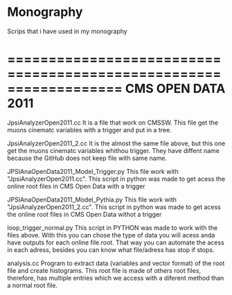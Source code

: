# Monography
Scrips that i have used in my monography


==================================================================
CMS OPEN DATA 2011
==================================================================

JpsiAnalyzerOpen2011.cc
It is a file that work on CMSSW. This file get the muons cinematc variables with a trigger and put in a tree.

JpsiAnalyzerOpen2011_2.cc
It is the almost the same file above, but this one get the muons cinematc variables whithou trigger. They have diffent name because the GitHub does not keep file with same name.

JPSIAnaOpenData2011_Model_Trigger.py
This file work with "JpsiAnalyzerOpen2011.cc". This script in python was made to get acess the online root files in CMS Open Data with a trigger 

JPSIAnaOpenData2011_Model_Pythia.py
This file work with "JpsiAnalyzerOpen2011_2.cc". This script in python was made to get acess the online root files in CMS Open Data withot a trigger 

loop_trigger_normal.py
This script in PYTHON was made to work with the files above. With this you can chose the type of data you will acess anda have outputs for each online file.root. That way you can automate the acess in each adress, besides you can know what file/adress has stop if stops.

analysis.cc
Program to extract data (variables and vector format) of the root file and create histograms. This root file is made of others root files, therefore, has multiple entries which we access with a diferent method than a normal root file.
